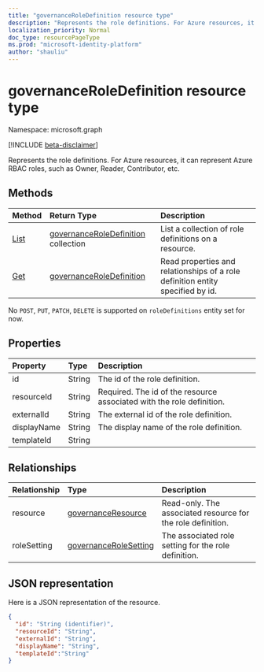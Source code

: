 ```yaml
---
title: "governanceRoleDefinition resource type"
description: "Represents the role definitions. For Azure resources, it can represent Azure RBAC roles, such as Owner, Reader, Contributor, etc."
localization_priority: Normal
doc_type: resourcePageType
ms.prod: "microsoft-identity-platform"
author: "shauliu"
---
```


# governanceRoleDefinition resource type

Namespace: microsoft.graph

[!INCLUDE [beta-disclaimer](../../includes/beta-disclaimer.md)]


Represents the role definitions. For Azure resources, it can represent Azure RBAC roles, such as Owner, Reader, Contributor, etc.


## Methods

| Method		  | Return Type	|Description|
|:---------------|:--------|:--------|
|[List](../api/governanceroledefinition-list.md) | [governanceRoleDefinition](../resources/governanceroledefinition.md) collection |List a collection of role definitions on a resource.|
|[Get](../api/governanceroledefinition-get.md) | [governanceRoleDefinition](../resources/governanceroledefinition.md) |Read properties and relationships of a role definition entity specified by id.|

No `POST`, `PUT`, `PATCH`, `DELETE` is supported on `roleDefinitions` entity set for now.

## Properties
| Property    | Type   | Description                                                           |
|:------------|:-------|:----------------------------------------------------------------------|
| id          | String | The id of the role definition.                                        |
| resourceId  | String | Required. The id of the resource associated with the role definition. |
| externalId  | String | The external id of the role definition.                               |
| displayName | String | The display name of the role definition.                              |
| templateId  | String |                                                                       |

## Relationships
| Relationship | Type	|Description|
|:---------------|:--------|:----------|
|resource|[governanceResource](../resources/governanceresource.md)|Read-only. The associated resource for the role definition.|
|roleSetting|[governanceRoleSetting](../resources/governancerolesetting.md)|The associated role setting for the role definition.|

## JSON representation

Here is a JSON representation of the resource.

<!-- {
  "blockType": "resource",
  "keyProperty": "id",
  "optionalProperties": [

  ],
  "@odata.type": "microsoft.graph.governanceRoleDefinition"
}-->

```json
{
  "id": "String (identifier)",
  "resourceId": "String",
  "externalId": "String",
  "displayName": "String",
  "templateId":"String"
}

```

<!-- uuid: 8fcb5dbc-d5aa-4681-8e31-b001d5168d79
2015-10-25 14:57:30 UTC -->
<!--
{
  "type": "#page.annotation",
  "description": "governanceRoleDefinition",
  "keywords": "",
  "section": "documentation",
  "tocPath": "",
  "suppressions": []
}
-->
